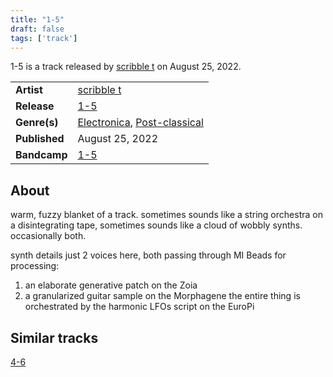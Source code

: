 ```yaml
---
title: "1-5"
draft: false
tags: ['track']
---
```


1-5 is a track released by [scribble t](artists/scribble%20t.md) on August 25, 2022.

|                  |                                                                                  |
| ---------------- | -------------------------------------------------------------------------------- |
| **Artist**       | [scribble t](artists/scribble%20t.md)                                            |
| **Release**      | [1-5](releases/scribble%t/1-5.md)                                                |
| **Genre(s)**     | [Electronica](genres/Electronica.md), [Post-classical](genres/Post-classical.md) |
| **Published**    | August 25, 2022                                                                  |
| **Bandcamp**     | [1-5](https://scribble-t.bandcamp.com/track/1-5)                                 |

## About
warm, fuzzy blanket of a track. sometimes sounds like a string orchestra on a disintegrating tape, sometimes sounds like a cloud of wobbly synths. occasionally both.

synth details
just 2 voices here, both passing through MI Beads for processing:
1. an elaborate generative patch on the Zoia
2. a granularized guitar sample on the Morphagene
the entire thing is orchestrated by the harmonic LFOs script on the EuroPi

## Similar tracks
[4-6](tracks/scribble%20t/4-6.md)